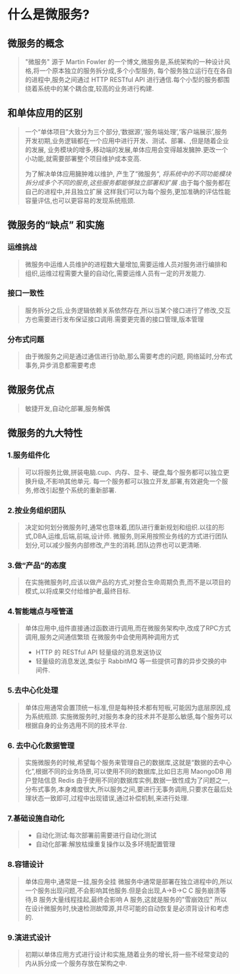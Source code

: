 # 什么是微服务?

## 微服务的概念

> "微服务" 源于 Martin Fowler 的一个博文,微服务是,系统架构的一种设计风格,将一个原本独立的服务拆分成,多个小型服务,
> 每个服务独立运行在在各自的进程中,服务之间通过 HTTP RESTful API 进行通信.每个小型的服务都围绕着系统中的某个耦合度,较高的业务进行构建.

## 和单体应用的区别

> 一个“单体项目”大致分为三个部分,‘数据源’,‘服务端处理’,‘客户端展示’,服务开发初期,业务逻辑都在一个应用中进行开发、测试、部署、,但是随着企业的发展,
> 业务模块的增多,移动端的发展,单体应用会变得越发臃肿.更改一个小功能,就需要部署整个项目维护成本变高.
>
> 为了解决单体应用臃肿难以维护, 产生了“微服务“, _将系统中的不同功能模块拆分成多个不同的服务,这些服务都能够独立部署和扩展_ .由于每个服务都在自己的进程中,并且独立扩展
> 这样我们可以为每个服务,更加准确的评估性能容量评估,也可以更容易的发现系统瓶颈.

## 微服务的“缺点” 和实施

### 运维挑战

> 微服务中运维人员维护的进程数大量增加,需要运维人员对服务进行编排和组织,运维过程需要大量的自动化,需要运维人员有一定的开发能力.

### 接口一致性

> 服务拆分之后,业务逻辑依赖关系依然存在,所以当某个接口进行了修改,交互方也需要进行发布保证接口调用.需要更完善的接口管理,版本管理

### 分布式问题

> 由于微服务之间是通过通信进行协助,那么需要考虑的问题, 网络延时,分布式事务,异步消息都需要考虑

## 微服务优点

> 敏捷开发,自动化部署,服务解偶

## 微服务的九大特性

### 1.服务组件化

> 可以将服务比做,拼装电脑.cup、内存、显卡、硬盘,每个服务都可以独立更换升级,不影响其他单元.
> 每一个服务都可以独立开发,部署,有效避免一个服务,修改引起整个系统的重新部署.

### 2.按业务组织团队

> 决定如何划分微服务时,通常也意味着,团队进行重新规划和组织.以往的形式,DBA,运维,后端,前端,设计师.
> 微服务,则采用按照业务线的方式进行团队划分,可以减少服务内部修改,产生的消耗.团队边界也可以更清晰.

### 3.做“产品”的态度

> 在实施微服务时,应该以做产品的方式,对整合生命周期负责,而不是以项目的模式,以将成果交付给维护者,最终目标.

### 4.智能端点与哑管道

> 单体应用中,组件直接通过函数进行调用,而在微服务架构中,改成了RPC方式调用,服务之间通信繁琐
> 在微服务中会使用两种调用方式
>
> * HTTP 的 RESTful API 轻量级的消息发送协议
> * 轻量级的消息发送,类似于 RabbitMQ 等一些提供可靠的异步交换的中间件.

### 5.去中心化处理

> 单体应用通常会置顶统一标准,但是每种技术都有短板,可能因为底层原因,成为系统瓶颈.
> 实施微服务时,对服务本身的技术并不是那么敏感,每个服务可以根据自身的业务选用不同的技术平台.

### 6. 去中心化数据管理

> 实施微服务的时候,希望每个服务来管理自己的数据库,这就是“数据的去中心化”,根据不同的业务场景,可以使用不同的数据库,比如日志用 MaongoDB 用户登陆信息 Redis
> 由于使用不同的数据库实例,数据一致性成为了问题之一,分布式事务,本身难度很大,所以服务之间,要进行无事务调用,只要求在最后处理状态一致即可,过程中出现错误,通过补偿机制,来进行处理.

### 7.基础设施自动化

> * 自动化测试:每次部署前需要进行自动化测试
> * 自动化部署:解放枯燥重复操作以及多环境配置管理

### 8.容错设计

> 单体应用中,通常是一挂,服务全挂
> 微服务中通常是部署在独立进程中的,所以一个服务出现问题,不会影响其他服务.但是会出现,A->B->C C 服务崩溃等待,B 服务大量线程挂起,最终会影响 A 服务,这就是服务的"雪崩效应"
> 所以在设计微服务时,快速检测故障源,并尽可能的自动恢复是必须背设计和考虑的.

### 9.演进式设计

> 初期以单体应用方式进行设计和实施,随着业务的增长,将一些不经常变动的内从拆分成一个服务存放在架构之中.


